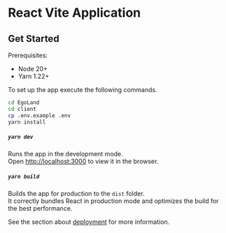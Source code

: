 # React Vite Application

## Get Started

Prerequisites:

- Node 20+
- Yarn 1.22+

To set up the app execute the following commands.

```bash
cd EgoLand
cd client
cp .env.example .env
yarn install
```

##### `yarn dev`

Runs the app in the development mode.\
Open [http://localhost:3000](http://localhost:3000) to view it in the browser.

##### `yarn build`

Builds the app for production to the `dist` folder.\
It correctly bundles React in production mode and optimizes the build for the best performance.

See the section about [deployment](https://vitejs.dev/guide/static-deploy) for more information.
